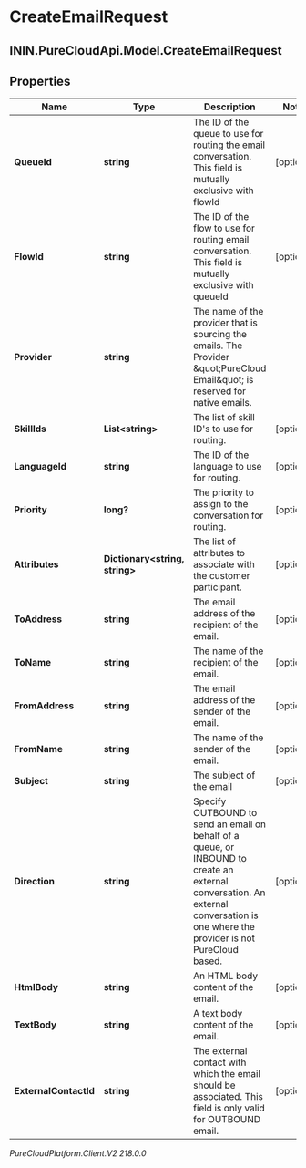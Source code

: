 # CreateEmailRequest

## ININ.PureCloudApi.Model.CreateEmailRequest

## Properties

|Name | Type | Description | Notes|
|------------ | ------------- | ------------- | -------------|
| **QueueId** | **string** | The ID of the queue to use for routing the email conversation. This field is mutually exclusive with flowId | [optional] |
| **FlowId** | **string** | The ID of the flow to use for routing email conversation. This field is mutually exclusive with queueId | [optional] |
| **Provider** | **string** | The name of the provider that is sourcing the emails. The Provider \&quot;PureCloud Email\&quot; is reserved for native emails. | |
| **SkillIds** | **List&lt;string&gt;** | The list of skill ID&#39;s to use for routing. | [optional] |
| **LanguageId** | **string** | The ID of the language to use for routing. | [optional] |
| **Priority** | **long?** | The priority to assign to the conversation for routing. | [optional] |
| **Attributes** | **Dictionary&lt;string, string&gt;** | The list of attributes to associate with the customer participant. | [optional] |
| **ToAddress** | **string** | The email address of the recipient of the email. | [optional] |
| **ToName** | **string** | The name of the recipient of the email. | [optional] |
| **FromAddress** | **string** | The email address of the sender of the email. | [optional] |
| **FromName** | **string** | The name of the sender of the email. | [optional] |
| **Subject** | **string** | The subject of the email | [optional] |
| **Direction** | **string** | Specify OUTBOUND to send an email on behalf of a queue, or INBOUND to create an external conversation. An external conversation is one where the provider is not PureCloud based. | [optional] |
| **HtmlBody** | **string** | An HTML body content of the email. | [optional] |
| **TextBody** | **string** | A text body content of the email. | [optional] |
| **ExternalContactId** | **string** | The external contact with which the email should be associated. This field is only valid for OUTBOUND email. | [optional] |



_PureCloudPlatform.Client.V2 218.0.0_

